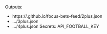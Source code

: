 Outputs:
- https://<username>.github.io/focus-bets-feed/2plus.json
- .../3plus.json
- .../4plus.json
Secrets: API_FOOTBALL_KEY
